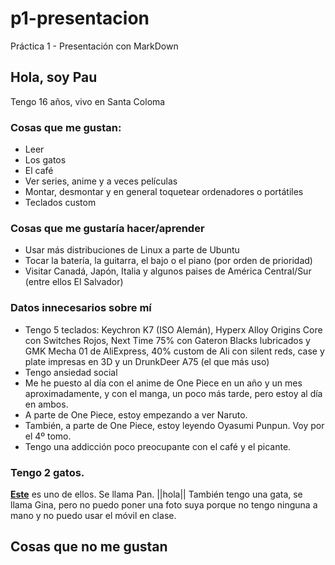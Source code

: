 # p1-presentacion
Práctica 1 - Presentación con MarkDown

## Hola, soy Pau
Tengo 16 años, vivo en Santa Coloma

### Cosas que me gustan:
- Leer
- Los gatos
- El café
- Ver series, anime y a veces películas
- Montar, desmontar y en general toquetear ordenadores o portátiles
- Teclados custom

### Cosas que me gustaría hacer/aprender
- Usar más distribuciones de Linux a parte de Ubuntu
- Tocar la batería, la guitarra, el bajo o el piano (por orden de prioridad)
- Visitar Canadá, Japón, Italia y algunos paises de América Central/Sur (entre ellos El Salvador)

### Datos innecesarios sobre mí
- Tengo 5 teclados: Keychron K7 (ISO Alemán), Hyperx Alloy Origins Core con Switches Rojos, Next Time 75% con Gateron Blacks lubricados y GMK Mecha 01 de AliExpress, 40% custom de Ali con silent reds, case y plate impresas en 3D y un DrunkDeer A75 (el que más uso)
- Tengo ansiedad social
- Me he puesto al día con el anime de One Piece en un año y un mes aproximadamente, y con el manga, un poco más tarde, pero estoy al día en ambos.
- A parte de One Piece, estoy empezando a ver Naruto.
- También, a parte de One Piece, estoy leyendo Oyasumi Punpun. Voy por el 4º tomo.
- Tengo una addicción poco preocupante con el café y el picante.

### Tengo 2 gatos. 
[**Este**](IMG20230216084848.jpg) es uno de ellos. Se llama Pan.
||hola||
También tengo una gata, se llama Gina, pero no puedo poner una foto suya porque no tengo ninguna a mano y no puedo usar el móvil en clase.

## Cosas que no me gustan
